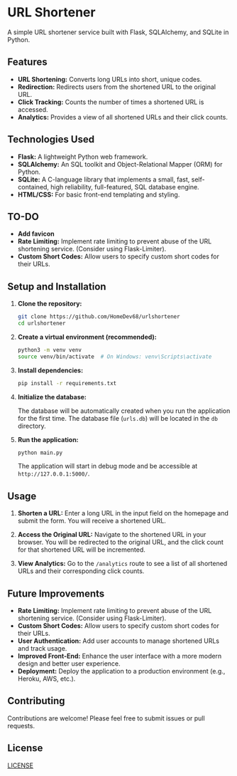 # URL Shortener

A simple URL shortener service built with Flask, SQLAlchemy, and SQLite in Python. 
## Features

*   **URL Shortening:**  Converts long URLs into short, unique codes.
*   **Redirection:**  Redirects users from the shortened URL to the original URL.
*   **Click Tracking:**  Counts the number of times a shortened URL is accessed.
*   **Analytics:**  Provides a view of all shortened URLs and their click counts.

## Technologies Used

*   **Flask:**  A lightweight Python web framework.
*   **SQLAlchemy:**  An SQL toolkit and Object-Relational Mapper (ORM) for Python.
*   **SQLite:**  A C-language library that implements a small, fast, self-contained, high reliability, full-featured, SQL database engine.
*   **HTML/CSS:**  For basic front-end templating and styling.

## TO-DO
- **Add favicon**
- **Rate Limiting:**  Implement rate limiting to prevent abuse of the URL shortening service.  (Consider using Flask-Limiter).
- **Custom Short Codes:**  Allow users to specify custom short codes for their URLs.

## Setup and Installation

1.  **Clone the repository:**

    ```bash
    git clone https://github.com/HomeDev68/urlshortener
    cd urlshortener
    ```

2.  **Create a virtual environment (recommended):**

    ```bash
    python3 -m venv venv
    source venv/bin/activate  # On Windows: venv\Scripts\activate
    ```

3.  **Install dependencies:**

    ```bash
    pip install -r requirements.txt
    ```

4.  **Initialize the database:**

    The database will be automatically created when you run the application for the first time.  The database file (`urls.db`) will be located in the `db` directory.

5.  **Run the application:**

    ```bash
    python main.py
    ```

    The application will start in debug mode and be accessible at `http://127.0.0.1:5000/`.

## Usage

1.  **Shorten a URL:**  Enter a long URL in the input field on the homepage and submit the form.  You will receive a shortened URL.

2.  **Access the Original URL:**  Navigate to the shortened URL in your browser.  You will be redirected to the original URL, and the click count for that shortened URL will be incremented.

3.  **View Analytics:**  Go to the `/analytics` route to see a list of all shortened URLs and their corresponding click counts.

## Future Improvements

*   **Rate Limiting:**  Implement rate limiting to prevent abuse of the URL shortening service.  (Consider using Flask-Limiter).
*   **Custom Short Codes:**  Allow users to specify custom short codes for their URLs.
*   **User Authentication:**  Add user accounts to manage shortened URLs and track usage.
*   **Improved Front-End:**  Enhance the user interface with a more modern design and better user experience.
*   **Deployment:**  Deploy the application to a production environment (e.g., Heroku, AWS, etc.).

## Contributing

Contributions are welcome!  Please feel free to submit issues or pull requests.

## License

[LICENSE](LICENSE)
